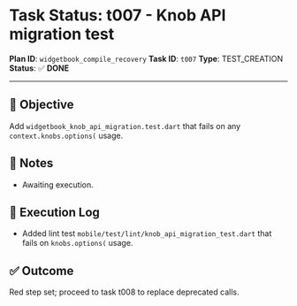# Task Status: t007 - Knob API migration test

**Plan ID**: `widgetbook_compile_recovery`
**Task ID**: `t007`
**Type**: TEST_CREATION
**Status**: ✅ **DONE**

---

## 🎯 **Objective**
Add `widgetbook_knob_api_migration.test.dart` that fails on any `context.knobs.options(` usage.

## 📝 **Notes**
- Awaiting execution. 

## 🚀 **Execution Log**
- Added lint test `mobile/test/lint/knob_api_migration_test.dart` that fails on `knobs.options(` usage.

## ✅ **Outcome**
Red step set; proceed to task t008 to replace deprecated calls. 
